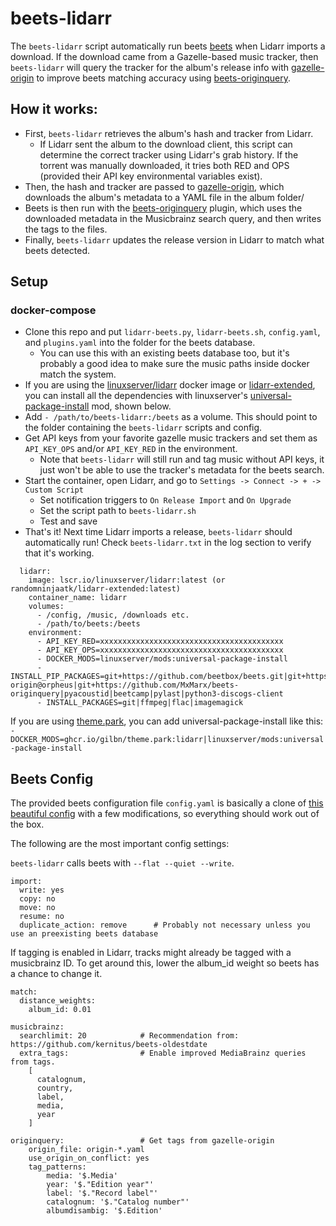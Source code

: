 beets-lidarr
============

The `beets-lidarr` script automatically run beets [beets](https://beets.readthedocs.io/en/stable/) when Lidarr imports a download. If the download came from a Gazelle-based music tracker, then `beets-lidarr` will query the tracker for the album's release info with [gazelle-origin](https://github.com/x1ppy/gazelle-origin) to improve beets matching accuracy using [beets-originquery](https://github.com/x1ppy/beets-originquery).

## How it works:

- First, `beets-lidarr` retrieves the album's hash and tracker from Lidarr.
    - If Lidarr sent the album to the download client, this script can determine the correct tracker using Lidarr's grab history. If the torrent was manually downloaded, it tries both RED and OPS (provided their API key environmental variables exist).
- Then, the hash and tracker are passed to [gazelle-origin](https://github.com/x1ppy/gazelle-origin), which downloads the album's metadata to a YAML file in the album folder/
- Beets is then run with the [beets-originquery](https://github.com/x1ppy/beets-originquery) plugin, which uses the downloaded metadata in the Musicbrainz search query, and then writes the tags to the files.
- Finally, `beets-lidarr` updates the release version in Lidarr to match what beets detected.

## Setup
### docker-compose
- Clone this repo and put `lidarr-beets.py`, `lidarr-beets.sh`, `config.yaml`, and `plugins.yaml` into the folder for the beets database.
  - You can use this with an existing beets database too, but it's probably a good idea to make sure the music paths inside docker match the system.
- If you are using the [linuxserver/lidarr](https://hub.docker.com/r/linuxserver/lidarr) docker image or [lidarr-extended](https://hub.docker.com/r/randomninjaatk/lidarr-extended), you can install all the dependencies with linuxserver's [universal-package-install](https://github.com/linuxserver/docker-mods/tree/universal-package-install) mod, shown below.
- Add `- /path/to/beets-lidarr:/beets` as a volume. This should point to the folder containing the `beets-lidarr` scripts and config.
- Get API keys from your favorite gazelle music trackers and set them as `API_KEY_OPS` and/or `API_KEY_RED` in the environment.
  - Note that `beets-lidarr` will still run and tag music without API keys, it just won't be able to use the tracker's metadata for the beets search.
- Start the container, open Lidarr, and go to `Settings -> Connect -> + -> Custom Script`
  - Set notification triggers to `On Release Import` and `On Upgrade`
  - Set the script path to `beets-lidarr.sh`
  - Test and save
- That's it! Next time Lidarr imports a release, `beets-lidarr` should automatically run! Check `beets-lidarr.txt` in the log section to verify that it's working.

~~~
  lidarr:
    image: lscr.io/linuxserver/lidarr:latest (or randomninjaatk/lidarr-extended:latest)
    container_name: lidarr
    volumes:
      - /config, /music, /downloads etc.
      - /path/to/beets:/beets
    environment:
      - API_KEY_RED=xxxxxxxxxxxxxxxxxxxxxxxxxxxxxxxxxxxxxxxxx
      - API_KEY_OPS=xxxxxxxxxxxxxxxxxxxxxxxxxxxxxxxxxxxxxxxxx
      - DOCKER_MODS=linuxserver/mods:universal-package-install
      - INSTALL_PIP_PACKAGES=git+https://github.com/beetbox/beets.git|git+https://github.com/MxMarx/gazelle-origin@orpheus|git+https://github.com/MxMarx/beets-originquery|pyacoustid|beetcamp|pylast|python3-discogs-client 
      - INSTALL_PACKAGES=git|ffmpeg|flac|imagemagick
~~~

 If you are using [theme.park](https://docs.theme-park.dev/themes/lidarr/), you can add universal-package-install like this: `- DOCKER_MODS=ghcr.io/gilbn/theme.park:lidarr|linuxserver/mods:universal-package-install`


## Beets Config

The provided beets configuration file `config.yaml` is basically a clone of [this beautiful config](https://github.com/florib779/beets-config) with a few modifications, so everything should work out of the box.

The following are the most important config settings:

`beets-lidarr` calls beets with `--flat --quiet --write`.
~~~
import:
  write: yes
  copy: no
  move: no
  resume: no
  duplicate_action: remove      # Probably not necessary unless you use an preexisting beets database
~~~

If tagging is enabled in Lidarr, tracks might already be tagged with a musicbrainz ID. To get around this, lower the album_id weight so beets has a chance to change it.
~~~
match:
  distance_weights:
    album_id: 0.01
~~~

~~~
musicbrainz:
  searchlimit: 20            # Recommendation from: https://github.com/kernitus/beets-oldestdate
  extra_tags:                # Enable improved MediaBrainz queries from tags.
    [
      catalognum,
      country,
      label,
      media,
      year
    ]

originquery:                 # Get tags from gazelle-origin  
    origin_file: origin-*.yaml
    use_origin_on_conflict: yes
    tag_patterns:
        media: '$.Media'
        year: '$."Edition year"'
        label: '$."Record label"'
        catalognum: '$."Catalog number"'
        albumdisambig: '$.Edition'      
~~~